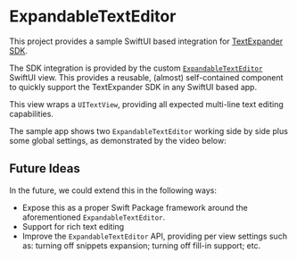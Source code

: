 # ExpandableTextEditor

This project provides a sample SwiftUI based integration for [TextExpander SDK][TextExpander].

The SDK integration is provided by the custom [`ExpandableTextEditor`][ExpandableTextView] SwiftUI view. This provides a reusable, (almost) self-contained component to quickly support the TextExpander SDK in any SwiftUI based app.

This view wraps a `UITextView`, providing all expected multi-line text editing capabilities.  

The sample app shows two `ExpandableTextEditor` working side by side plus some global settings, as demonstrated by the video below:



## Future Ideas

In the future, we could extend this in the following ways:

* Expose this as a proper Swift Package framework around the aforementioned `ExpandableTextEditor`.
* Support for rich text editing
* Improve the `ExpandableTextEditor` API, providing per view settings such as: turning off snippets expansion; turning off fill-in support; etc.


[TextExpander]: https://github.com/SmileSoftware/TextExpanderTouchSDK/blob/master/README.md
[ExpandableTextView]: https://github.com/pmattos/ExpandableTextEditor/blob/main/ExpandableTextView/ExpandableTextEditor.swift
